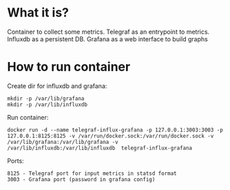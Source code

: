 # What it is?

Container to collect some metrics. Telegraf as an entrypoint to metrics.
Influxdb as a persistent DB. Grafana as a web interface to build graphs 

# How to run container

Create dir for influxdb and grafana:
```
mkdir -p /var/lib/grafana
mkdir -p /var/lib/influxdb
```

Run container:
```
docker run -d --name telegraf-influx-grafana -p 127.0.0.1:3003:3003 -p 127.0.0.1:8125:8125 -v /var/run/docker.sock:/var/run/docker.sock -v /var/lib/grafana:/var/lib/grafana -v /var/lib/influxdb:/var/lib/influxdb  telegraf-influx-grafana
```


Ports:
```
8125 - Telegraf port for input metrics in statsd format
3003 - Grafana port (password in grafana config)
```
